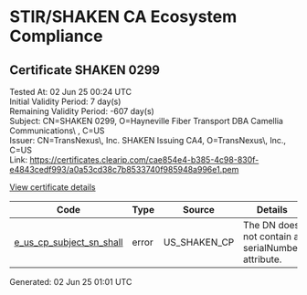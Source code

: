 # STIR/SHAKEN CA Ecosystem Compliance

## Certificate SHAKEN 0299

Tested At: 02 Jun 25 00:24 UTC\
Initial Validity Period: 7 day(s)\
Remaining Validity Period: -607 day(s)\
Subject: CN=SHAKEN 0299, O=Hayneville Fiber Transport DBA Camellia Communications\\ , C=US\
Issuer: CN=TransNexus\\, Inc. SHAKEN Issuing CA4, O=TransNexus\\, Inc., C=US\
Link: https://certificates.clearip.com/cae854e4-b385-4c98-830f-e4843cedf993/a0a53cd38c7b8533740f985948a996e1.pem

[View certificate details](https://x509.io/?cert=MIIC9zCCAp2gAwIBAgIQQNTSrl9ZxgVWFLRXTA4zRjAKBggqhkjOPQQDAjBWMQswCQYDVQQGEwJVUzEZMBcGA1UEChMQVHJhbnNOZXh1cywgSW5jLjEsMCoGA1UEAxMjVHJhbnNOZXh1cywgSW5jLiBTSEFLRU4gSXNzdWluZyBDQTQwHhcNMjMwOTI2MTkyODEyWhcNMjMxMDAzMTkyODExWjBlMQswCQYDVQQGEwJVUzFAMD4GA1UEChM3SGF5bmV2aWxsZSBGaWJlciBUcmFuc3BvcnQgREJBIENhbWVsbGlhIENvbW11bmljYXRpb25zIDEUMBIGA1UEAxMLU0hBS0VOIDAyOTkwWTATBgcqhkjOPQIBBggqhkjOPQMBBwNCAAThGUknO1k8HV%2Fh%2FEc7TzRCw3azl45K9Pu20RQT1W5RQ2dNIMLDEJnBM2iLz088QaMuCdX3Ic1QWuKqmM3CyUQMo4IBPDCCATgwDAYDVR0TAQH%2FBAIwADAOBgNVHQ8BAf8EBAMCB4AwHQYDVR0OBBYEFHMtP3L%2FaaYqxQXkg9BADmt9UFOnMB8GA1UdIwQYMBaAFDD19fK34UsLDxB1fUikkPE9iygqMBcGA1UdIAQQMA4wDAYKYIZIAYb%2FCQEBAzCBpgYDVR0fBIGeMIGbMIGYoDqgOIY2aHR0cHM6Ly9hdXRoZW50aWNhdGUtYXBpLmljb25lY3Rpdi5jb20vZG93bmxvYWQvdjEvY3JsolqkWDBWMRQwEgYDVQQHDAtCcmlkZ2V3YXRlcjELMAkGA1UECAwCTkoxEzARBgNVBAMMClNUSS1QQSBDUkwxCzAJBgNVBAYTAlVTMQ8wDQYDVQQKDAZTVEktUEEwFgYIKwYBBQUHARoECjAIoAYWBDAyOTkwCgYIKoZIzj0EAwIDSAAwRQIhAKEoKm1cAHwIDCdQJRFALasXZN7LoFBwjonW9ZgjFPOnAiBxmIRhQhAIjwkA4OtbuZkkrP6VC7PYrAGQrYwrnDom%2Fw%3D%3D)

| Code | Type | Source | Details |
|------|------|--------|---------|
| [e_us_cp_subject_sn_shall](../../ISSUES/e_us_cp_subject_sn_shall/README.md) | error | US_SHAKEN_CP | The DN does not contain a serialNumber attribute. |


Generated: 02 Jun 25 01:01 UTC